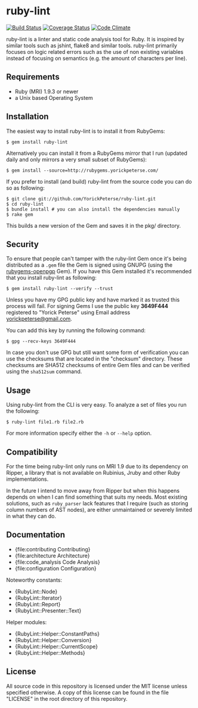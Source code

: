 # ruby-lint

[![Build Status](https://travis-ci.org/YorickPeterse/ruby-lint.png?branch=master)](https://travis-ci.org/YorickPeterse/ruby-lint)
[![Coverage Status](https://coveralls.io/repos/YorickPeterse/ruby-lint/badge.png?branch=master)](https://coveralls.io/r/YorickPeterse/ruby-lint)
[![Code Climate](https://codeclimate.com/github/YorickPeterse/ruby-lint.png)](https://codeclimate.com/github/YorickPeterse/ruby-lint)

ruby-lint is a linter and static code analysis tool for Ruby. It is inspired by
similar tools such as jshint, flake8 and similar tools. ruby-lint primarily
focuses on logic related errors such as the use of non existing variables
instead of focusing on semantics (e.g. the amount of characters per line).

## Requirements

* Ruby (MRI) 1.9.3 or newer
* a Unix based Operating System

## Installation

The easiest way to install ruby-lint is to install it from RubyGems:

    $ gem install ruby-lint

Alternatively you can install it from a RubyGems mirror that I run (updated
daily and only mirrors a very small subset of RubyGems):

    $ gem install --source=http://rubygems.yorickpeterse.com/

If you prefer to install (and build) ruby-lint from the source code you can do
so as following:

    $ git clone git://github.com/YorickPeterse/ruby-lint.git
    $ cd ruby-lint
    $ bundle install # you can also install the dependencies manually
    $ rake gem

This builds a new version of the Gem and saves it in the pkg/ directory.

## Security

To ensure that people can't tamper with the ruby-lint Gem once it's being
distributed as a `.gem` file the Gem is signed using GNUPG (using the
[rubygems-openpgp][rubygems-openpgp] Gem). If you have this Gem installed it's
recommended that you install ruby-lint as following:

    $ gem install ruby-lint --verify --trust

Unless you have my GPG public key and have marked it as trusted this process
will fail. For signing Gems I use the public key **3649F444** registered to
"Yorick Peterse" using Email address <yorickpeterse@gmail.com>.

You can add this key by running the following command:

    $ gpg --recv-keys 3649F444

In case you don't use GPG but still want some form of verification you can use
the checksums that are located in the "checksum" directory. These checksums are
SHA512 checksums of entire Gem files and can be verified using the `sha512sum`
command.

## Usage

Using ruby-lint from the CLI is very easy. To analyze a set of files
you run the following:

    $ ruby-lint file1.rb file2.rb

For more information specify either the `-h` or `--help` option.

## Compatibility

For the time being ruby-lint only runs on MRI 1.9 due to its dependency on
Ripper, a library that is not available on Rubinius, Jruby and other Ruby
implementations.

In the future I intend to move away from Ripper but when this happens depends
on when I can find something that suits my needs. Most existing solutions, such
as `ruby_parser` lack features that I require (such as storing column numbers
of AST nodes), are either unmaintained or severely limited in what they can do.

## Documentation

* {file:contributing Contributing}
* {file:architecture Architecture}
* {file:code\_analysis Code Analysis}
* {file:configuration Configuration}

Noteworthy constants:

* {RubyLint::Node}
* {RubyLint::Iterator}
* {RubyLint::Report}
* {RubyLint::Presenter::Text}

Helper modules:

* {RubyLint::Helper::ConstantPaths}
* {RubyLint::Helper::Conversion}
* {RubyLint::Helper::CurrentScope}
* {RubyLint::Helper::Methods}

## License

All source code in this repository is licensed under the MIT license unless
specified otherwise. A copy of this license can be found in the file "LICENSE"
in the root directory of this repository.

[rubygems-openpgp]: https://github.com/grant-olson/rubygems-openpgp
